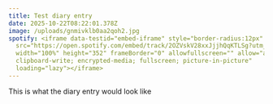 ```yaml
---
title: Test diary entry
date: 2025-10-22T08:22:01.378Z
image: /uploads/gnmivklb0aa2qoh2.jpg
spotify: <iframe data-testid="embed-iframe" style="border-radius:12px"
  src="https://open.spotify.com/embed/track/2OZVskV28xxJjjhQqKTLSg?utm_source=generator"
  width="100%" height="352" frameBorder="0" allowfullscreen="" allow="autoplay;
  clipboard-write; encrypted-media; fullscreen; picture-in-picture"
  loading="lazy"></iframe>
---
```

This is what the diary entry would look like